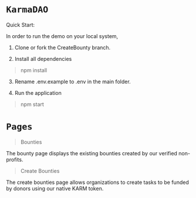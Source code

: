# `KarmaDAO`

Quick Start:

In order to run the demo on your local system,

1. Clone or fork the CreateBounty branch.

2. Install all dependencies

> npm install

3. Rename .env.example to .env in the main folder.

4. Run the application

> npm start

# `Pages `

> Bounties

The bounty page displays the existing bounties created by our verified non-profits.

> Create Bounties

The create bounties page allows organizations to create tasks to be funded by donors using our native KARM token.
